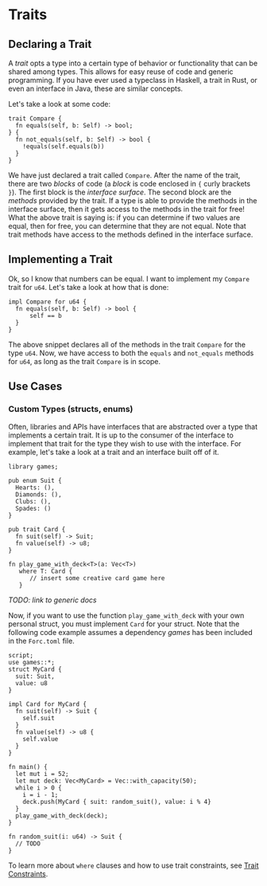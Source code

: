 # Traits
## Declaring a Trait
A _trait_ opts a type into a certain type of behavior or functionality that can be shared among types. This allows for easy reuse of code and generic programming. If you have ever used a typeclass in Haskell, a trait in Rust, or even an interface in Java, these are similar concepts.

Let's take a look at some code:

```
trait Compare {
  fn equals(self, b: Self) -> bool;
} {
  fn not_equals(self, b: Self) -> bool {
    !equals(self.equals(b))
  }
}

```

We have just declared a trait called `Compare`. After the name of the trait, there are two _blocks_ of code (a _block_ is code enclosed in `{` curly brackets `}`). The first block is the _interface surface_. The second block are the _methods_ provided by the trait. If a type is able to provide the methods in the interface surface, then it gets access to the methods in the trait for free! What the above trait is saying is: if you can determine if two values are equal, then for free, you can determine that they are not equal. Note that trait methods have access to the methods defined in the interface surface. 

## Implementing a Trait
Ok, so I know that numbers can be equal. I want to implement my `Compare` trait for `u64`. Let's take a look at how that is done:
```
impl Compare for u64 {
  fn equals(self, b: Self) -> bool {
      self == b
  }
}
```

The above snippet declares all of the methods in the trait `Compare` for the type `u64`. Now, we have access to both the `equals` and `not_equals` methods for `u64`, as long as the trait `Compare` is in scope.

## Use Cases

### Custom Types (structs, enums)
Often, libraries and APIs have interfaces that are abstracted over a type that implements a certain trait. It is up to the consumer of the interface to implement that trait for the type they wish to use with the interface. For example, let's take a look at a trait and an interface built off of it.
```
library games; 

pub enum Suit {
  Hearts: (),
  Diamonds: (),
  Clubs: (),
  Spades: ()
}

pub trait Card {
  fn suit(self) -> Suit;
  fn value(self) -> u8;
}

fn play_game_with_deck<T>(a: Vec<T>) 
   where T: Card {
      // insert some creative card game here
   }
```

_TODO: link to generic docs_

Now, if you want to use the function `play_game_with_deck` with your own personal struct, you must implement `Card` for your struct. Note that the following code example assumes a dependency _games_ has been included in the `Forc.toml` file.

```
script;
use games::*;
struct MyCard {
  suit: Suit,
  value: u8
}

impl Card for MyCard {
  fn suit(self) -> Suit {
    self.suit
  }
  fn value(self) -> u8 {
    self.value
  }
}

fn main() {
  let mut i = 52;
  let mut deck: Vec<MyCard> = Vec::with_capacity(50);
  while i > 0 {
    i = i - 1;
    deck.push(MyCard { suit: random_suit(), value: i % 4}
  }
  play_game_with_deck(deck);
}

fn random_suit(i: u64) -> Suit {
  // TODO
}
```

To learn more about `where` clauses and how to use trait constraints, see [Trait Constraints](./trait_constraints).

